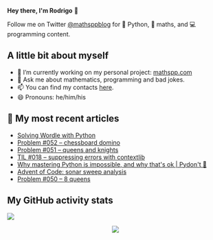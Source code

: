 **Hey there, I'm Rodrigo** 👋

Follow me on Twitter [@mathsppblog][twitter] for 🐍 Python, 🧠 maths, and 💻 programming content.


## A little bit about myself

- 🔭 I’m currently working on my personal project: [mathspp.com](https://mathspp.com)
- 💬 Ask me about mathematics, programming and bad jokes.
- 📫 You can find my contacts [here](https://mathspp.com/about#contacts).
- 😄 Pronouns: he/him/his


## 📖 My most recent articles

<!-- BLOG-POST-LIST:START -->
- [Solving Wordle with Python](https://mathspp.com/blog/solving-wordle-with-python)
- [Problem #052 – chessboard domino](https://mathspp.com/blog/problems/chessboard-domino)
- [Problem #051 – queens and knights](https://mathspp.com/blog/problems/queens-and-knights)
- [TIL #018 – suppressing errors with contextlib](https://mathspp.com/blog/til/018)
- [Why mastering Python is impossible, and why that&#39;s ok | Pydon&#39;t 🐍](https://mathspp.com/blog/pydonts/why-mastering-python-is-impossible)
- [Advent of Code: sonar sweep analysis](https://mathspp.com/blog/advent-of-code-sonar-sweep-analysis)
- [Problem #050 – 8 queens](https://mathspp.com/blog/problems/8-queens)
<!-- BLOG-POST-LIST:END -->


##  My GitHub activity stats

![](https://github-readme-stats.vercel.app/api?username=RojerGS&hide=stars&count_private=true&show_icons=true)

<p align='center'><img src='https://visitor-badge.laobi.icu/badge?page_id=RojerGS'></p>

[twitter]: https://twitter.com/mathsppblog
